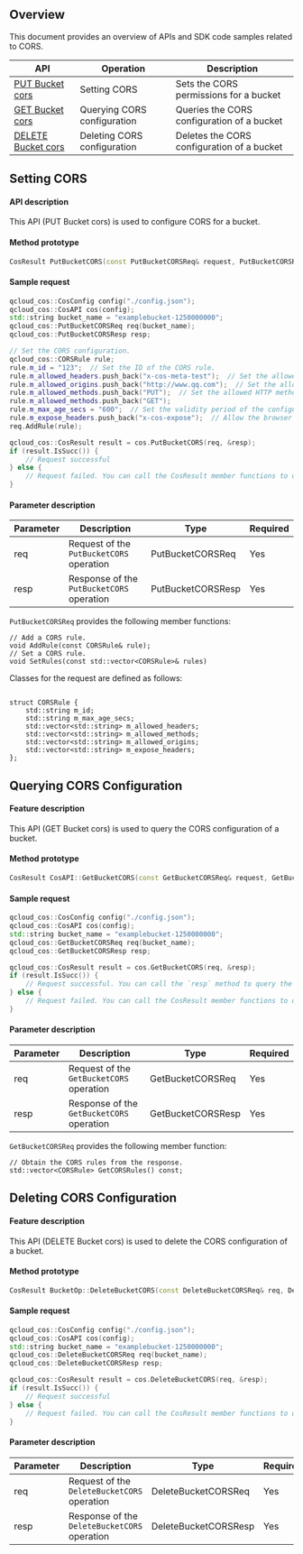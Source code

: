 ## Overview

This document provides an overview of APIs and SDK code samples related to CORS.

| API | Operation | Description |
| ------------------------------------------------------------ | ------------ | ------------------------------ |
| [PUT Bucket cors](https://intl.cloud.tencent.com/document/product/436/8279) | Setting CORS | Sets the CORS permissions for a bucket |
| [GET Bucket cors](https://intl.cloud.tencent.com/document/product/436/8274) | Querying CORS configuration | Queries the CORS configuration of a bucket |
| [DELETE Bucket cors](https://intl.cloud.tencent.com/document/product/436/8283) | Deleting CORS configuration | Deletes the CORS configuration of a bucket |

## Setting CORS

#### API description

This API (PUT Bucket cors) is used to configure CORS for a bucket.

#### Method prototype

```cpp
CosResult PutBucketCORS(const PutBucketCORSReq& request, PutBucketCORSResp* response);
```

#### Sample request

```cpp
qcloud_cos::CosConfig config("./config.json");
qcloud_cos::CosAPI cos(config);
std::string bucket_name = "examplebucket-1250000000";
qcloud_cos::PutBucketCORSReq req(bucket_name);
qcloud_cos::PutBucketCORSResp resp;

// Set the CORS configuration.
qcloud_cos::CORSRule rule;
rule.m_id = "123";  // Set the ID of the CORS rule.
rule.m_allowed_headers.push_back("x-cos-meta-test");  // Set the allowed HTTP request headers for CORS.
rule.m_allowed_origins.push_back("http://www.qq.com");  // Set the allowed origins for CORS.
rule.m_allowed_methods.push_back("PUT");  // Set the allowed HTTP methods for CORS.
rule.m_allowed_methods.push_back("GET");
rule.m_max_age_secs = "600";  // Set the validity period of the configuration.
rule.m_expose_headers.push_back("x-cos-expose");  // Allow the browser to obtain the headers of the CORS request response.
req.AddRule(rule);

qcloud_cos::CosResult result = cos.PutBucketCORS(req, &resp);
if (result.IsSucc()) {
    // Request successful
} else {
    // Request failed. You can call the CosResult member functions to output the error information, such as requestID.
}

```


#### Parameter description

| Parameter | Description | Type | Required |
| ---- | ------------------------| -----------------| ------|
| req  | Request of the `PutBucketCORS` operation | PutBucketCORSReq | Yes |
| resp | Response of the `PutBucketCORS` operation | PutBucketCORSResp| Yes |


`PutBucketCORSReq` provides the following member functions:

```
// Add a CORS rule.
void AddRule(const CORSRule& rule);
// Set a CORS rule.
void SetRules(const std::vector<CORSRule>& rules)
```

Classes for the request are defined as follows:

```

struct CORSRule {
    std::string m_id;
    std::string m_max_age_secs;
    std::vector<std::string> m_allowed_headers;
    std::vector<std::string> m_allowed_methods;
    std::vector<std::string> m_allowed_origins;
    std::vector<std::string> m_expose_headers;
};

```

## Querying CORS Configuration

#### Feature description

This API (GET Bucket cors) is used to query the CORS configuration of a bucket.

#### Method prototype

```cpp
CosResult CosAPI::GetBucketCORS(const GetBucketCORSReq& request, GetBucketCORSResp* response);
```

#### Sample request

```cpp
qcloud_cos::CosConfig config("./config.json");
qcloud_cos::CosAPI cos(config);
std::string bucket_name = "examplebucket-1250000000";
qcloud_cos::GetBucketCORSReq req(bucket_name);
qcloud_cos::GetBucketCORSResp resp;

qcloud_cos::CosResult result = cos.GetBucketCORS(req, &resp);
if (result.IsSucc()) {
    // Request successful. You can call the `resp` method to query the CORS rules.
} else {
    // Request failed. You can call the CosResult member functions to output the error information, such as requestID.
}
```


#### Parameter description

| Parameter | Description | Type | Required |
| ---- | ------------------------| -----------------| ------|
| req  | Request of the `GetBucketCORS` operation | GetBucketCORSReq | Yes |
| resp | Response of the `GetBucketCORS` operation | GetBucketCORSResp | Yes |


`GetBucketCORSReq` provides the following member function:

```
// Obtain the CORS rules from the response.
std::vector<CORSRule> GetCORSRules() const;
```

## Deleting CORS Configuration

#### Feature description

This API (DELETE Bucket cors) is used to delete the CORS configuration of a bucket.

#### Method prototype

```cpp
CosResult BucketOp::DeleteBucketCORS(const DeleteBucketCORSReq& req, DeleteBucketCORSResp* resp);
```

#### Sample request

```cpp
qcloud_cos::CosConfig config("./config.json");
qcloud_cos::CosAPI cos(config);
std::string bucket_name = "examplebucket-1250000000";
qcloud_cos::DeleteBucketCORSReq req(bucket_name);
qcloud_cos::DeleteBucketCORSResp resp;

qcloud_cos::CosResult result = cos.DeleteBucketCORS(req, &resp);
if (result.IsSucc()) {
    // Request successful
} else {
    // Request failed. You can call the CosResult member functions to output the error information, such as requestID.
}
```

#### Parameter description

| Parameter | Description | Type | Required |
| ---- | ---------------------------| --------------------| ------|
| req  | Request of the `DeleteBucketCORS` operation | DeleteBucketCORSReq | Yes |
| resp | Response of the `DeleteBucketCORS` operation | DeleteBucketCORSResp | Yes |
